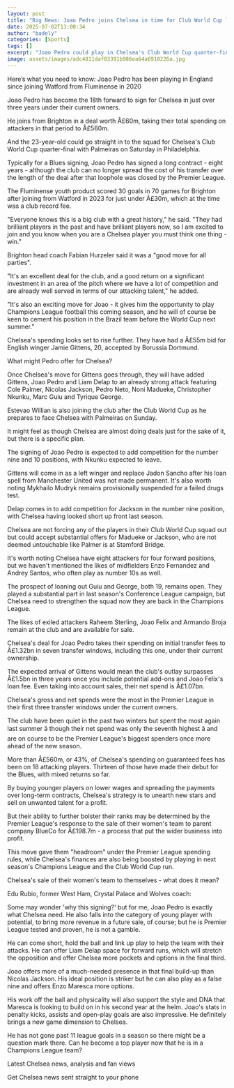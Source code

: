```yaml
---
layout: post
title: "Big News: Joao Pedro joins Chelsea in time for Club World Cup last eight - why so many forwards?"
date: 2025-07-02T13:00:34
author: "badely"
categories: [Sports]
tags: []
excerpt: "Joao Pedro could play in Chelsea's Club World Cup quarter-final with Palmeiras after completing his move from Brighton."
image: assets/images/adc4811daf03391b986ea64a6910226a.jpg
---
```


Here’s what you need to know: Joao Pedro has been playing in England since joining Watford from Fluminense in 2020

Joao Pedro has become the 18th forward to sign for Chelsea in just over three years under their current owners.

He joins from Brighton in a deal worth Â£60m, taking their total spending on attackers in that period to Â£560m. 

And the 23-year-old could go straight in to the squad for Chelsea's Club World Cup quarter-final with Palmeiras on Saturday in Philadelphia.

Typically for a Blues signing, Joao Pedro has signed a long contract - eight years - although the club can no longer spread the cost of his transfer over the length of the deal after that loophole was closed by the Premier League.

The Fluminense youth product scored 30 goals in 70 games for Brighton after joining from Watford in 2023 for just under Â£30m, which at the time was a club record fee.

"Everyone knows this is a big club with a great history," he said. "They had brilliant players in the past and have brilliant players now, so I am excited to join and you know when you are a Chelsea player you must think one thing - win."

Brighton head coach Fabian Hurzeler said it was a "good move for all parties".

"It's an excellent deal for the club, and a good return on a significant investment in an area of the pitch where we have a lot of competition and are already well served in terms of our attacking talent," he added.

"It's also an exciting move for Joao - it gives him the opportunity to play Champions League football this coming season, and he will of course be keen to cement his position in the Brazil team before the World Cup next summer."

Chelsea's spending looks set to rise further. They have had a Â£55m bid for English winger Jamie Gittens, 20, accepted by Borussia Dortmund.

What might Pedro offer for Chelsea?

Once Chelsea's move for Gittens goes through, they will have added Gittens, Joao Pedro and Liam Delap to an already strong attack featuring Cole Palmer, Nicolas Jackson, Pedro Neto, Noni Madueke, Christopher Nkunku, Marc Guiu and Tyrique George.

Estevao Willian is also joining the club after the Club World Cup as he prepares to face Chelsea with Palmeiras on Sunday.

It might feel as though Chelsea are almost doing deals just for the sake of it, but there is a specific plan.

The signing of Joao Pedro is expected to add competition for the number nine and 10 positions, with Nkunku expected to leave.

Gittens will come in as a left winger and replace Jadon Sancho after his loan spell from Manchester United was not made permanent. It's also worth noting Mykhailo Mudryk remains provisionally suspended for a failed drugs test.

Delap comes in to add competition for Jackson in the number nine position, with Chelsea having looked short up front last season.

Chelsea are not forcing any of the players in their Club World Cup squad out but could accept substantial offers for Madueke or Jackson, who are not deemed untouchable like Palmer is at Stamford Bridge.

It's worth noting Chelsea have eight attackers for four forward positions, but we haven't mentioned the likes of midfielders Enzo Fernandez and Andrey Santos, who often play as number 10s as well.

The prospect of loaning out Guiu and George, both 19, remains open. They played a substantial part in last season's Conference League campaign, but Chelsea need to strengthen the squad now they are back in the Champions League.

The likes of exiled attackers Raheem Sterling, Joao Felix and Armando Broja remain at the club and are available for sale.

Chelsea's deal for Joao Pedro takes their spending on initial transfer fees to Â£1.32bn in seven transfer windows, including this one, under their current ownership.

The expected arrival of Gittens would mean the club's outlay surpasses Â£1.5bn in three years once you include potential add-ons and Joao Felix's loan fee. Even taking into account sales, their net spend is Â£1.07bn.

Chelsea's gross and net spends were the most in the Premier League in their first three transfer windows under the current owners. 

The club have been quiet in the past two winters but spent the most again last summer â though their net spend was only the seventh highest â and are on course to be the Premier League's biggest spenders once more ahead of the new season.

More than Â£560m, or 43%, of Chelsea's spending on guaranteed fees has been on 18 attacking players. Thirteen of those have made their debut for the Blues, with mixed returns so far.

By buying younger players on lower wages and spreading the payments over long-term contracts, Chelsea's strategy is to unearth new stars and sell on unwanted talent for a profit.

But their ability to further bolster their ranks may be determined by the Premier League's response to the sale of their women's team to parent company BlueCo for Â£198.7m - a process that put the wider business into profit.

This move gave them "headroom" under the Premier League spending rules, while Chelsea's finances are also being boosted by playing in next season's Champions League and the Club World Cup run.

Chelsea's sale of their women's team to themselves - what does it mean?

Edu Rubio, former West Ham, Crystal Palace and Wolves coach:

Some may wonder 'why this signing?' but for me, Joao Pedro is exactly what Chelsea need. He also falls into the category of young player with potential, to bring more revenue in a future sale, of course; but he is Premier League tested and proven, he is not a gamble.

He can come short, hold the ball and link up play to help the team with their attacks. He can offer Liam Delap space for forward runs, which will stretch the opposition and offer Chelsea more pockets and options in the final third.

Joao offers more of a much-needed presence in that final build-up than Nicolas Jackson. His ideal position is striker but he can also play as a false nine and offers Enzo Maresca more options.

His work off the ball and physicality will also support the style and DNA that Maresca is looking to build on in his second year at the helm. Joao's stats in penalty kicks, assists and open-play goals are also impressive. He definitely brings a new game dimension to Chelsea.

He has not gone past 11 league goals in a season so there might be a question mark there. Can he become a top player now that he is in a Champions League team?

Latest Chelsea news, analysis and fan views

Get Chelsea news sent straight to your phone

